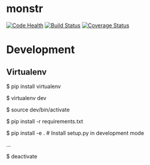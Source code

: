 # monstr
[![Code Health](https://landscape.io/github/IgorPelevanyuk/monstr/master/landscape.svg?style=flat)](https://landscape.io/github/IgorPelevanyuk/monstr/master)
[![Build Status](https://travis-ci.org/tier-one-monitoring/monstr.svg?branch=master)](https://travis-ci.org/tier-one-monitoring/monstr)
[![Coverage Status](https://coveralls.io/repos/github/IgorPelevanyuk/monstr/badge.svg?branch=master)](https://coveralls.io/github/IgorPelevanyuk/monstr?branch=master)


Development
===========

Virtualenv
----------

$ pip install virtualenv

$ virtualenv dev

$ source dev/bin/activate

$ pip install -r requirements.txt

$ pip install -e . # Install setup.py in development mode

...

$ deactivate

